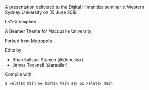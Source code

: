 A presentation delivered to the Digital Himanities seminar at Western Sydney University on 05 June 2019. 

LaTeX template

A Beamer Theme for Macquarie University

Forked from [Metropolis](https://github.com/matze/mtheme)

Edits by:

* Brian Ballsun-Stanton (@denubisx)
* James Tocknell (@aragilar)

Compile with:

~~~
$ xelatex main && bibtex main.aux && xelatex main
~~~

